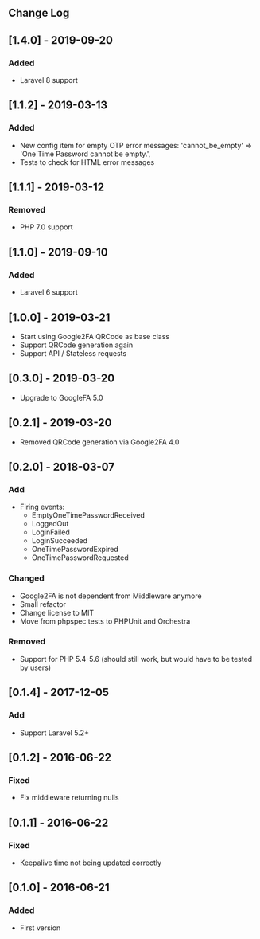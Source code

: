 ## Change Log

## [1.4.0] - 2019-09-20
### Added
- Laravel 8 support

## [1.1.2] - 2019-03-13
### Added
- New config item for empty OTP error messages: 'cannot_be_empty' => 'One Time Password cannot be empty.',  
- Tests to check for HTML error messages

## [1.1.1] - 2019-03-12
### Removed
- PHP 7.0 support

## [1.1.0] - 2019-09-10
### Added
- Laravel 6 support

## [1.0.0] - 2019-03-21
- Start using Google2FA QRCode as base class
- Support QRCode generation again
- Support API / Stateless requests

## [0.3.0] - 2019-03-20
- Upgrade to GoogleFA 5.0

## [0.2.1] - 2019-03-20
- Removed QRCode generation via Google2FA 4.0

## [0.2.0] - 2018-03-07
### Add
- Firing events: 
    - EmptyOneTimePasswordReceived
    - LoggedOut
    - LoginFailed
    - LoginSucceeded
    - OneTimePasswordExpired
    - OneTimePasswordRequested
### Changed
- Google2FA is not dependent from Middleware anymore 
- Small refactor
- Change license to MIT
- Move from phpspec tests to PHPUnit and Orchestra
### Removed
- Support for PHP 5.4-5.6 (should still work, but would have to be tested by users)

## [0.1.4] - 2017-12-05
### Add
- Support Laravel 5.2+

## [0.1.2] - 2016-06-22
### Fixed
- Fix middleware returning nulls

## [0.1.1] - 2016-06-22
### Fixed
- Keepalive time not being updated correctly

## [0.1.0] - 2016-06-21
### Added
- First version
